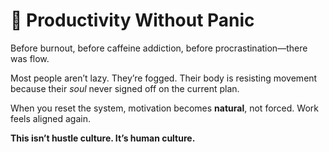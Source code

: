 # 🚀 Productivity Without Panic

Before burnout, before caffeine addiction, before procrastination—there was flow.

Most people aren’t lazy. They’re fogged. Their body is resisting movement because their *soul* never signed off on the current plan.

When you reset the system, motivation becomes **natural**, not forced. Work feels aligned again.

**This isn’t hustle culture. It’s human culture.**
